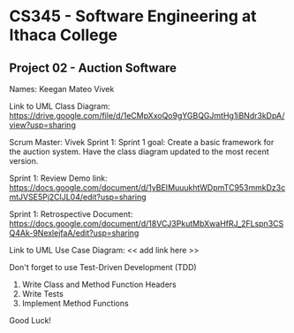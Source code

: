 # CS345 - Software Engineering at Ithaca College
## Project 02 - Auction Software

Names:
Keegan 
Mateo
Vivek

Link to UML Class Diagram:
https://drive.google.com/file/d/1eCMpXxoQo9gYGBQGJmtHg1iBNdr3kDpA/view?usp=sharing

Scrum Master: Vivek
Sprint 1:
Sprint 1 goal: Create a basic framework for the auction system.  Have the class diagram updated to the most recent version.  

Sprint 1: Review Demo link:
https://docs.google.com/document/d/1yBEIMuuukhtWDpmTC953mmkDz3cmtJVSE5Pj2ClJL04/edit?usp=sharing

Sprint 1: Retrospective Document:
https://docs.google.com/document/d/18VCJ3PkutMbXwaHfRJ_2FLspn3CSQ4Ak-9NexlejfaA/edit?usp=sharing

Link to UML Use Case Diagram:
<< add link here >>

Don't forget to use Test-Driven Development (TDD)
1. Write Class and Method Function Headers
2. Write Tests
3. Implement Method Functions

Good Luck!

